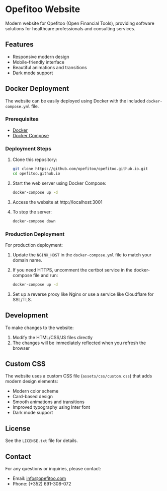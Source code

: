 # Opefitoo Website

Modern website for Opefitoo (Open Financial Tools), providing software solutions for healthcare professionals and consulting services.

## Features

- Responsive modern design
- Mobile-friendly interface
- Beautiful animations and transitions
- Dark mode support

## Docker Deployment

The website can be easily deployed using Docker with the included `docker-compose.yml` file.

### Prerequisites

- [Docker](https://docs.docker.com/get-docker/)
- [Docker Compose](https://docs.docker.com/compose/install/)

### Deployment Steps

1. Clone this repository:
   ```bash
   git clone https://github.com/opefitoo/opefitoo.github.io.git
   cd opefitoo.github.io
   ```

2. Start the web server using Docker Compose:
   ```bash
   docker-compose up -d
   ```

3. Access the website at http://localhost:3001

4. To stop the server:
   ```bash
   docker-compose down
   ```

### Production Deployment

For production deployment:

1. Update the `NGINX_HOST` in the `docker-compose.yml` file to match your domain name.

2. If you need HTTPS, uncomment the certbot service in the docker-compose file and run:
   ```bash
   docker-compose up -d
   ```

3. Set up a reverse proxy like Nginx or use a service like Cloudflare for SSL/TLS.

## Development

To make changes to the website:

1. Modify the HTML/CSS/JS files directly
2. The changes will be immediately reflected when you refresh the browser

## Custom CSS

The website uses a custom CSS file (`assets/css/custom.css`) that adds modern design elements:

- Modern color scheme
- Card-based design
- Smooth animations and transitions
- Improved typography using Inter font
- Dark mode support

## License

See the `LICENSE.txt` file for details.

## Contact

For any questions or inquiries, please contact:
- Email: info@opefitoo.com
- Phone: (+352) 691-308-072
